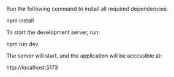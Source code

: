Run the following command to install all required dependencies:

npm install

To start the development server, run:

npm run dev

The server will start, and the application will be accessible at:

http://localhost:5173